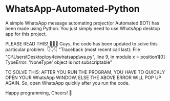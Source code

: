 # WhatsApp-Automated-Python
A simple WhatsApp message automating project(or Automated BOT) has been made using Python.
You just simply need to use WhatsApp desktop app for this project. 

PLEASE READ THIS! 🚨🚨🚨
Guys, the code has been updated to solve this particular problem.
👇👇👇
"Traceback (most recent call last):
  File "C:\Users\Desktop\py4e\whatsapp\wa.py", line 9, in module
    x = position1[0]
TypeError: 'NoneType' object is not subscriptable"

TO SOLVE THIS: AFTER YOU RUN THE PROGRAM, YOU HAVE TO QUICKLY OPEN YOUR WhatsApp WINDOW, ELSE THE ABOVE ERROR WILL POP UP AGAIN. 
So, open WhatsApp quickly after you run the code. 

Happy programming, Cheers! 🥂
